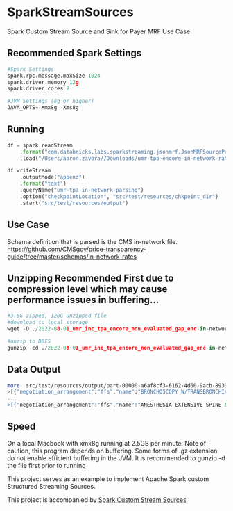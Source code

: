 # SparkStreamSources
Spark Custom Stream Source and Sink for Payer MRF Use Case

## Recommended Spark Settings

``` python
#Spark Settings
spark.rpc.message.maxSize 1024
spark.driver.memory 12g
spark.driver.cores 2

#JVM Settings (8g or higher)
JAVA_OPTS=-Xmx8g -Xms8g

```

## Running

``` python
df = spark.readStream
    .format("com.databricks.labs.sparkstreaming.jsonmrf.JsonMRFSourceProvider")
    .load("/Users/aaron.zavora//Downloads/umr-tpa-encore-in-network-rates.json")

df.writeStream
    .outputMode("append")
    .format("text")
    .queryName("umr-tpa-in-network-parsing")
    .option("checkpointLocation", "src/test/resources/chkpoint_dir")
    .start("src/test/resources/output")
``` 

## Use Case 

Schema definition that is parsed is the CMS in-network file. https://github.com/CMSgov/price-transparency-guide/tree/master/schemas/in-network-rates

## Unzipping Recommended First due to compression level which may cause performance issues in buffering...


```python
#3.6G zipped, 120G unzipped file 
#download to local storage
wget -O ./2022-08-01_umr_inc_tpa_encore_non_evaluated_gap_enc-in-network-rates.json.gz https://uhc-tic-mrf.azureedge.net/public-mrf/2022-08-01/2022-08-01_UMR--Inc-_TPA_ENCORE-ENTERPRISES-AIRROSTI-DCI_TX-DALLAS-NON-EVALUATED-GAP_-ENC_NXBJ_in-network-rates.json.gz

#unzip to DBFS 
gunzip -cd ./2022-08-01_umr_inc_tpa_encore_non_evaluated_gap_enc-in-network-rates.json.gz > /dbfs/user/hive/warehouse/hls_dev_payer_transparency.db/raw_files/2022-08-01_umr_inc_tpa_encore_non_evaluated_gap_enc-in-network-rates.json 
```


## Data Output

``` bash
more  src/test/resources/output/part-00000-a6af8cf3-6162-4d60-9acb-8933bac19b8b-c000.txt
>[{"negotiation_arrangement":"ffs","name":"BRONCHOSCOPY W/TRANSBRONCHIAL LUNG BX EACH LOBE","billi
...
>[{"negotiation_arrangement":"ffs","name":"ANESTHESIA EXTENSIVE SPINE & SPINAL CORD","bil

```

## Speed 

On a local Macbook with xmx8g running at 2.5GB per minute. Note of caution, this program depends on buffering. Some forms of .gz extension do not enable efficient buffering in the JVM. It is recommended to gunzip -d the file first prior to running

This project serves as an example to implement Apache Spark custom Structured Streaming Sources. 

This project is accompanied by [Spark Custom Stream Sources](https://hackernoon.com/spark-custom-stream-sources-ec360b8ae240)


